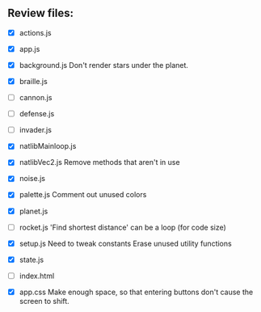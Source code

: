 Review files:
---

- [x] actions.js
- [x] app.js
- [x] background.js                 Don't render stars under the planet.
- [x] braille.js
- [ ] cannon.js
- [ ] defense.js
- [ ] invader.js
- [x] natlibMainloop.js
- [x] natlibVec2.js                 Remove methods that aren't in use
- [x] noise.js
- [x] palette.js                    Comment out unused colors
- [x] planet.js
- [ ] rocket.js                     'Find shortest distance' can be a loop (for code size)
- [x] setup.js                      Need to tweak constants
                                    Erase unused utility functions
- [x] state.js

- [ ] index.html
- [x] app.css                       Make enough space, so that entering buttons
                                    don't cause the screen to shift.

